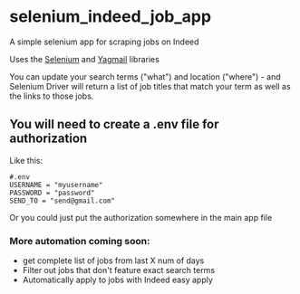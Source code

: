 # selenium_indeed_job_app
 A simple selenium app for scraping jobs on Indeed
 
Uses the <a href="https://github.com/SeleniumHQ/selenium">Selenium</a> and <a href="https://github.com/kootenpv/yagmail">Yagmail</a> libraries

You can update your search terms ("what") and location ("where") - and Selenium Driver will return a list of job titles that match your term as well as the links to those jobs.

## You will need to create a .env file for authorization
Like this:
```
#.env
USERNAME = "myusername"
PASSWORD = "password"
SEND_TO = "send@gmail.com"
```
Or you could just put the authorization somewhere in the main app file

### More automation coming soon: 
- get complete list of jobs from last X num of days
- Filter out jobs that don't feature exact search terms
- Automatically apply to jobs with Indeed easy apply

